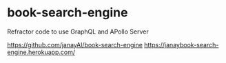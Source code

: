 # book-search-engine
Refractor code to use GraphQL and APollo Server

 https://github.com/janayAl/book-search-engine
 https://janaybook-search-engine.herokuapp.com/
